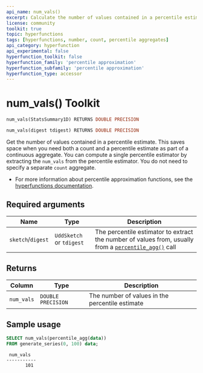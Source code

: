 ```yaml
---
api_name: num_vals()
excerpt: Calculate the number of values contained in a percentile estimate
license: community
toolkit: true
topic: hyperfunctions
tags: [hyperfunctions, number, count, percentile aggregates]
api_category: hyperfunction
api_experimental: false
hyperfunction_toolkit: false
hyperfunction_family: 'percentile approximation'
hyperfunction_subfamily: 'percentile approximation'
hyperfunction_type: accessor
---
```


# num_vals()  <tag type="toolkit">Toolkit</tag>

```SQL
num_vals(StatsSummary1D) RETURNS DOUBLE PRECISION
```
```SQL
num_vals(digest tdigest) RETURNS DOUBLE PRECISION
```

Get the number of values contained in a percentile estimate. This saves space
when you need both a count and a percentile estimate as part of a continuous
aggregate. You can compute a single percentile estimator by extracting the
`num_vals` from the percentile estimator. You do not need to specify a separate
`count` aggregate.


*   For more information about percentile approximation functions, see the
    [hyperfunctions documentation][hyperfunctions-percentile-approx].

## Required arguments

|Name|Type|Description|
|---|---|---|
|`sketch`/`digest`|`UddSketch` or `tdigest`|The percentile estimator to extract the number of values from, usually from a [`percentile_agg()`](/hyperfunctions/percentile-approximation/percentile_agg/) call|

## Returns

|Column|Type|Description|
|---|---|---|
|`num_vals`|`DOUBLE PRECISION`|The number of values in the percentile estimate|

## Sample usage

```SQL
SELECT num_vals(percentile_agg(data))
FROM generate_series(0, 100) data;
```
```output
 num_vals
-----------
       101
```


[hyperfunctions-stats-agg]: timescaledb/:currentVersion:/how-to-guides/hyperfunctions/stats-aggs/
[hyperfunctions-percentile-approx]: timescaledb/:currentVersion:/how-to-guides/hyperfunctions/percentile-approx/
